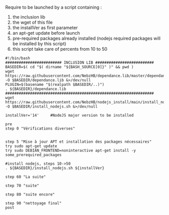 Require to be launched by a script containing :
1. the inclusion lib
2. the wget of this file
3. the installVer as first parameter
4. an apt-get update before launch
5. pre-required packages already installed (nodejs required packages will be installed by this script)
6. this script take care of percents from 10 to 50

```
#!/bin/bash
######################### INCLUSION LIB ##########################
BASEDIR=$( cd "$( dirname "${BASH_SOURCE[0]}" )" && pwd )
wget https://raw.githubusercontent.com/NebzHB/dependance.lib/master/dependance.lib -O $BASEDIR/dependance.lib &>/dev/null
PLUGIN=$(basename "$(realpath $BASEDIR/..)")
. ${BASEDIR}/dependance.lib
##################################################################
wget https://raw.githubusercontent.com/NebzHB/nodejs_install/main/install_nodejs.sh -O $BASEDIR/install_nodejs.sh &>/dev/null

installVer='14' 	#NodeJS major version to be installed

pre
step 0 "Vérifications diverses"


step 5 "Mise à jour APT et installation des packages nécessaires"
try sudo apt-get update
try sudo DEBIAN_FRONTEND=noninteractive apt-get install -y some_prerequired_packages

#install nodejs, steps 10->50
. ${BASEDIR}/install_nodejs.sh ${installVer}

step 60 "La suite"

step 70 "suite"

step 80 "suite encore"

step 90 "nettoyage final"
post
```
